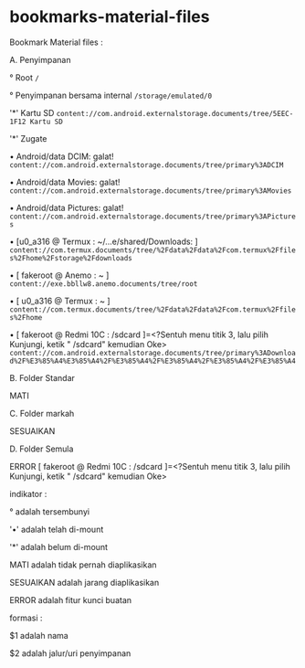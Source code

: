 # bookmarks-material-files

Bookmark Material files :

A. Penyimpanan 

° Root ```/```

° Penyimpanan bersama internal ```/storage/emulated/0```

'*' Kartu SD ```content://com.android.externalstorage.documents/tree/5EEC-1F12 Kartu SD```

'*' Zugate ``` ```

• Android/data DCIM: galat! ```content://com.android.externalstorage.documents/tree/primary%3ADCIM``` 

• Android/data Movies: galat! ```content://com.android.externalstorage.documents/tree/primary%3AMovies```

• Android/data Pictures: galat! ```content://com.android.externalstorage.documents/tree/primary%3APictures```

• [u0_a316 @ Termux : ~/...e/shared/Downloads: ] ```content://com.termux.documents/tree/%2Fdata%2Fdata%2Fcom.termux%2Ffiles%2Fhome%2Fstorage%2Fdownloads```

• [ fakeroot @ Anemo : ~ ] ```content://exe.bbllw8.anemo.documents/tree/root```

• [ u0_a316 @ Termux : ~ ] ```content://com.termux.documents/tree/%2Fdata%2Fdata%2Fcom.termux%2Ffiles%2Fhome```

• [ fakeroot @ Redmi 10C : /sdcard ]=<?Sentuh menu titik 3, lalu pilih Kunjungi, ketik " /sdcard"  kemudian Oke> ```content://com.android.externalstorage.documents/tree/primary%3ADownload%2F%E3%85%A4%E3%85%A4%2F%E3%85%A4%2F%E3%85%A4%2F%E3%85%A4%2F%E3%85%A4```

B. Folder Standar 

MATI


C. Folder markah

SESUAIKAN 


D.  Folder Semula

ERROR [ fakeroot @ Redmi 10C : /sdcard ]=<?Sentuh menu titik 3, lalu pilih Kunjungi, ketik " /sdcard"  kemudian Oke>


indikator :

° adalah tersembunyi

'•' adalah telah di-mount 

'*' adalah belum di-mount

MATI adalah tidak pernah diaplikasikan

SESUAIKAN adalah jarang diaplikasikan

ERROR adalah fitur kunci buatan


formasi :

$1 adalah nama

$2 adalah jalur/uri penyimpanan 

